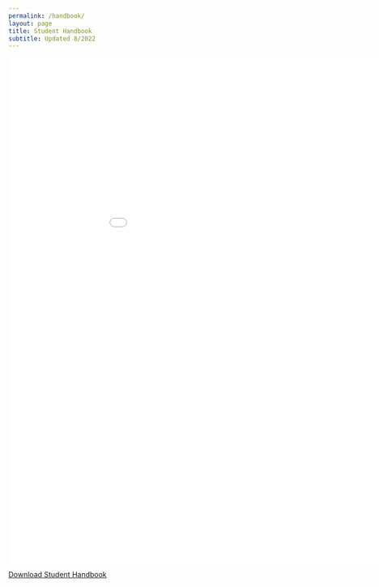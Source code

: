 ```yaml
---
permalink: /handbook/
layout: page
title: Student Handbook
subtitle: Updated 8/2022
---
```


<embed src="/assets/pdfs/school/Student_Handbook_8-22.pdf" type="application/pdf" width="1000px" height="1000px" />

<a href="/assets/pdfs/school/Student_Handbook_8-22.pdf">Download Student Handbook</a>
